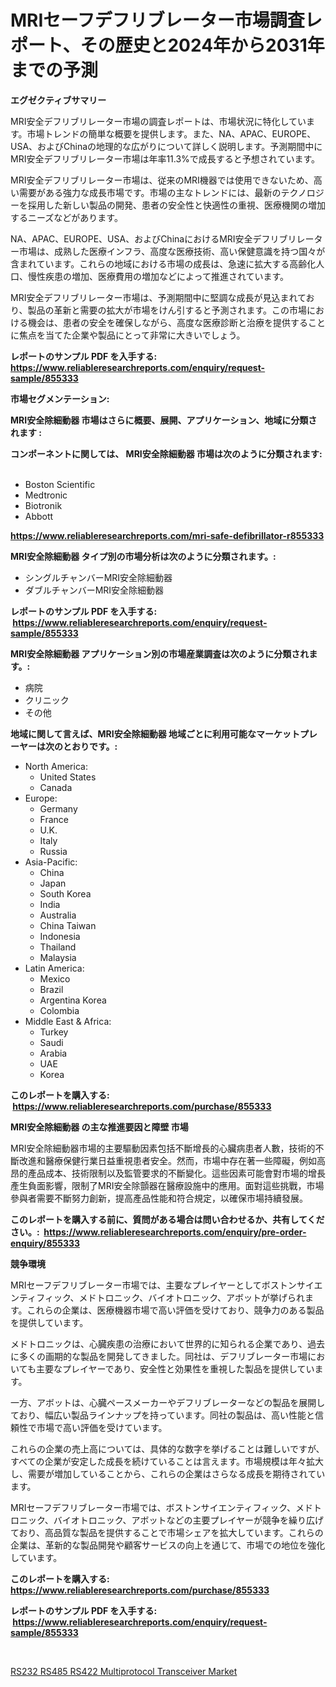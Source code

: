 <p><h1>MRIセーフデフリブレーター市場調査レポート、その歴史と2024年から2031年までの予測</h1></p><p><strong>エグゼクティブサマリー</strong></p>
<p><p>MRI安全デフリブリレーター市場の調査レポートは、市場状況に特化しています。市場トレンドの簡単な概要を提供します。また、NA、APAC、EUROPE、USA、およびChinaの地理的な広がりについて詳しく説明します。予測期間中にMRI安全デフリブリレーター市場は年率11.3%で成長すると予想されています。</p><p>MRI安全デフリブリレーター市場は、従来のMRI機器では使用できないため、高い需要がある強力な成長市場です。市場の主なトレンドには、最新のテクノロジーを採用した新しい製品の開発、患者の安全性と快適性の重視、医療機関の増加するニーズなどがあります。</p><p>NA、APAC、EUROPE、USA、およびChinaにおけるMRI安全デフリブリレーター市場は、成熟した医療インフラ、高度な医療技術、高い保健意識を持つ国々が含まれています。これらの地域における市場の成長は、急速に拡大する高齢化人口、慢性疾患の増加、医療費用の増加などによって推進されています。</p><p>MRI安全デフリブリレーター市場は、予測期間中に堅調な成長が見込まれており、製品の革新と需要の拡大が市場をけん引すると予測されます。この市場における機会は、患者の安全を確保しながら、高度な医療診断と治療を提供することに焦点を当てた企業や製品にとって非常に大きいでしょう。</p></p>
<p><strong>レポートのサンプル PDF を入手する: <a href="https://www.reliableresearchreports.com/enquiry/request-sample/855333">https://www.reliableresearchreports.com/enquiry/request-sample/855333</a></strong></p>
<p><strong>市場セグメンテーション:</strong></p>
<p><strong> MRI安全除細動器 市場はさらに概要、展開、アプリケーション、地域に分類されます :</strong></p>
<p><strong>コンポーネントに関しては、 MRI安全除細動器 市場は次のように分類されます: &nbsp;</strong></p>
<p><ul><li>Boston Scientific</li><li>Medtronic</li><li>Biotronik</li><li>Abbott</li></ul></p>
<p><strong><a href="https://www.reliableresearchreports.com/mri-safe-defibrillator-r855333">https://www.reliableresearchreports.com/mri-safe-defibrillator-r855333</a></strong></p>
<p><strong> MRI安全除細動器 タイプ別の市場分析は次のように分類されます。:</strong></p>
<p><ul><li>シングルチャンバーMRI安全除細動器</li><li>ダブルチャンバーMRI安全除細動器</li></ul></p>
<p><strong>レポートのサンプル PDF を入手する: &nbsp;<a href="https://www.reliableresearchreports.com/enquiry/request-sample/855333">https://www.reliableresearchreports.com/enquiry/request-sample/855333</a></strong></p>
<p><strong> MRI安全除細動器 アプリケーション別の市場産業調査は次のように分類されます。:</strong></p>
<p><ul><li>病院</li><li>クリニック</li><li>その他</li></ul></p>
<p><strong>地域に関して言えば、MRI安全除細動器 地域ごとに利用可能なマーケットプレーヤーは次のとおりです。:</strong></p>
<p><ul>
    <li>
        North America:
        <ul>
            <li>United States</li>
            <li>Canada</li>
        </ul>
    </li>
    <li>
        Europe:
        <ul>
            <li>Germany</li>
            <li>France</li>
            <li>U.K.</li>
            <li>Italy</li>
            <li>Russia</li>
        </ul>
    </li>
    <li>
        Asia-Pacific:
        <ul>
            <li>China</li>
            <li>Japan</li>
            <li>South Korea</li>
            <li>India</li>
            <li>Australia</li>
            <li>China Taiwan</li>
            <li>Indonesia</li>
            <li>Thailand</li>
            <li>Malaysia</li>
        </ul>
    </li>
    <li>
        Latin America:
        <ul>
            <li>Mexico</li>
            <li>Brazil</li>
            <li>Argentina Korea</li>
            <li>Colombia</li>
        </ul>
    </li>
    <li>
        Middle East & Africa:
        <ul>
            <li>Turkey</li>
            <li>Saudi</li>
            <li>Arabia</li>
            <li>UAE</li>
            <li>Korea</li>
        </ul>
    </li>
    </ul></p>
<p><strong>このレポートを購入する: &nbsp;<a href="https://www.reliableresearchreports.com/purchase/855333">https://www.reliableresearchreports.com/purchase/855333</a></strong></p>
<p><strong>MRI安全除細動器 の主な推進要因と障壁 市場</strong></p>
<p><p>MRI安全除細動器市場的主要驅動因素包括不斷增長的心臟病患者人數，技術的不斷改進和醫療保健行業日益重視患者安全。然而，市場中存在著一些障礙，例如高昂的產品成本、技術限制以及監管要求的不斷變化。這些因素可能會對市場的增長產生負面影響，限制了MRI安全除顫器在醫療設施中的應用。面對這些挑戰，市場參與者需要不斷努力創新，提高產品性能和符合規定，以確保市場持續發展。</p></p>
<p><strong>このレポートを購入する前に、質問がある場合は問い合わせるか、共有してください。:&nbsp; <a href="https://www.reliableresearchreports.com/enquiry/pre-order-enquiry/855333">https://www.reliableresearchreports.com/enquiry/pre-order-enquiry/855333</a></strong></p>
<p><strong>競争環境</strong></p>
<p><p>MRIセーフデフリブレーター市場では、主要なプレイヤーとしてボストンサイエンティフィック、メドトロニック、バイオトロニック、アボットが挙げられます。これらの企業は、医療機器市場で高い評価を受けており、競争力のある製品を提供しています。</p><p>メドトロニックは、心臓疾患の治療において世界的に知られる企業であり、過去に多くの画期的な製品を開発してきました。同社は、デフリブレーター市場においても主要なプレイヤーであり、安全性と効果性を重視した製品を提供しています。</p><p>一方、アボットは、心臓ペースメーカーやデフリブレーターなどの製品を展開しており、幅広い製品ラインナップを持っています。同社の製品は、高い性能と信頼性で市場で高い評価を受けています。</p><p>これらの企業の売上高については、具体的な数字を挙げることは難しいですが、すべての企業が安定した成長を続けていることは言えます。市場規模は年々拡大し、需要が増加していることから、これらの企業はさらなる成長を期待されています。</p><p>MRIセーフデフリブレーター市場では、ボストンサイエンティフィック、メドトロニック、バイオトロニック、アボットなどの主要プレイヤーが競争を繰り広げており、高品質な製品を提供することで市場シェアを拡大しています。これらの企業は、革新的な製品開発や顧客サービスの向上を通じて、市場での地位を強化しています。</p></p>
<p><strong>このレポートを購入する: &nbsp; <a href="https://www.reliableresearchreports.com/purchase/855333">https://www.reliableresearchreports.com/purchase/855333</a></strong></p>
<p><strong>レポートのサンプル PDF を入手する: &nbsp;<a href="https://www.reliableresearchreports.com/enquiry/request-sample/855333">https://www.reliableresearchreports.com/enquiry/request-sample/855333</a></strong><strong></strong></p>
<p>&nbsp;</p>
<p><p><a href="https://automatic-knee-4c7.notion.site/RS232-RS485-RS422-Multiprotocol-Transceiver-Market-Report-Reveals-the-Latest-Trends-And-Growth-Oppor-56eba34567df4153bb02e68defd05d9c">RS232 RS485 RS422 Multiprotocol Transceiver Market</a></p></p>